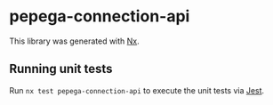 # pepega-connection-api

This library was generated with [Nx](https://nx.dev).

## Running unit tests

Run `nx test pepega-connection-api` to execute the unit tests via [Jest](https://jestjs.io).
